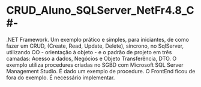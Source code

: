 # CRUD_Aluno_SQLServer_NetFr4.8_C#-
.NET Framework. Um exemplo prático e simples, para iniciantes, de como fazer um CRUD, (Create, Read, Update, Delete), síncrono, no SqlServer, utilizando OO - orientação à objeto - e o padrão de projeto em três camadas: Acesso a dados, Negócios e Objeto Transferência, DTO. O exemplo utiliza procedures criadas no SGBD com Microsoft SQL Server Management Studio. É dado um exemplo de procedure. O FrontEnd ficou de fora do exemplo. É necessário implementar.
